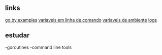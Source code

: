 ## links
[go by examples](https://gobyexample.com)
[variaveis em linha de comando](https://gobyexample.com/command-line-arguments)
[variaveis de ambiente](https://gobyexample.com/environment-variables)
[logs](https://www.datadoghq.com/blog/go-logging/)

## estudar
-goroutines
-command line tools